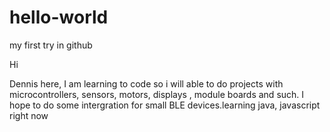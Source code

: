 # hello-world
my first try in github

Hi

Dennis here, I am learning to code so i will able to do projects with microcontrollers, sensors, motors, displays , module boards and such.
I hope to do some intergration for small BLE devices.learning java, javascript right now
